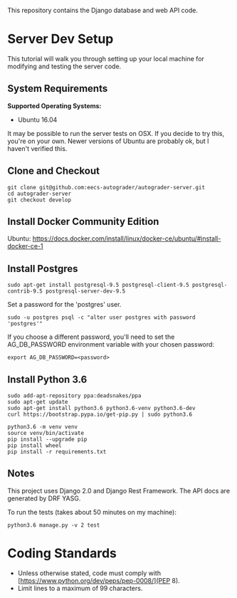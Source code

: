 This repository contains the Django database and web API code.

# Server Dev Setup

This tutorial will walk you through setting up your local machine for modifying
and testing the server code.

## System Requirements

**Supported Operating Systems:**
- Ubuntu 16.04

It may be possible to run the server tests on OSX.
If you decide to try this, you're on your own.
Newer versions of Ubuntu are probably ok, but I haven't verified this.

## Clone and Checkout
```
git clone git@github.com:eecs-autograder/autograder-server.git
cd autograder-server
git checkout develop
```

## Install Docker Community Edition
Ubuntu: https://docs.docker.com/install/linux/docker-ce/ubuntu/#install-docker-ce-1

## Install Postgres
```
sudo apt-get install postgresql-9.5 postgresql-client-9.5 postgresql-contrib-9.5 postgresql-server-dev-9.5
```
Set a password for the 'postgres' user.
```
sudo -u postgres psql -c "alter user postgres with password 'postgres'"
``` 
If you choose a different password, you'll need to set the AG_DB_PASSWORD 
environment variable with your chosen password:
```
export AG_DB_PASSWORD=<password>
``` 

## Install Python 3.6
```
sudo add-apt-repository ppa:deadsnakes/ppa
sudo apt-get update
sudo apt-get install python3.6 python3.6-venv python3.6-dev
curl https://bootstrap.pypa.io/get-pip.py | sudo python3.6

python3.6 -m venv venv
source venv/bin/activate
pip install --upgrade pip
pip install wheel
pip install -r requirements.txt
```

## Notes
This project uses Django 2.0 and Django Rest Framework. The API docs are
generated by DRF YASG.

To run the tests (takes about 50 minutes on my machine):
```
python3.6 manage.py -v 2 test
```

# Coding Standards
- Unless otherwise stated, code must comply with [https://www.python.org/dev/peps/pep-0008/](PEP 8).
- Limit lines to a maximum of 99 characters.
